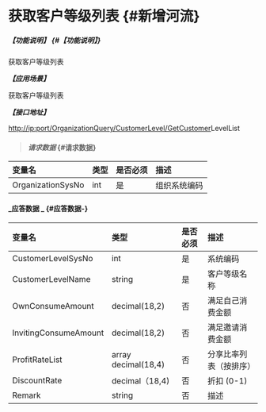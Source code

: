 # 获取客户等级列表 {#新增河流}

##### _【功能说明】_ {#【功能说明】}

获取客户等级列表

_**【应用场景】**_

获取客户等级列表

_**【接口地址】**_

[http://ip:port/OrganizationQuery/CustomerLevel/GetCustomer](http://ip:port/OrganizationAction/Customer/AddCustomer)LevelList

> #### _请求数据_ {#请求数据}

| 变量名 | 类型 | 是否必须 | 描述 |
| :--- | :--- | :--- | :--- |
| OrganizationSysNo | int | 是 | 组织系统编码 |

#### _应答数据 _ {#应答数据-}

| 变量名 | 类型 | 是否必须 | 描述 |
| :--- | :--- | :--- | :--- |
| CustomerLevelSysNo | int | 是 | 系统编码 |
| CustomerLevelName | string | 是 | 客户等级名称 |
| OwnConsumeAmount | decimal\(18,2\) | 否 | 满足自己消费金额 |
| InvitingConsumeAmount | decimal\(18,2\) | 否 | 满足邀请消费金额 |
| ProfitRateList | array decimal\(18,4\) | 否 | 分享比率列表（按排序） |
| DiscountRate|  decimal（18,4) | 否 | 折扣 (0-1)|
| Remark|  string | 否 |描述 |




